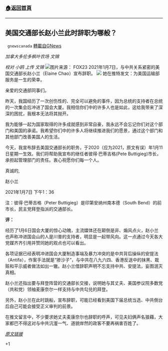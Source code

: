 ###  [:house:返回首頁](https://github.com/ourhimalayas/txt)
---

## 美国交通部长赵小兰此时辞职为哪般？
` gnewscanada` [轉載自GNews](https://gnews.org/zh-hans/727596/)

*加拿大多伦多枫叶农场 文锦*

*校对 小鸥 上传 文锦*
![]()![](https://gnews.org/wp-content/uploads/2021/01/GBFBQK6JFBCXPMZPET3KNFG55Y.jpg)图片来源： FOX23
2021年1月7日，与中共关系紧密的美国交通部长赵小兰（Elaine Chao）宣布辞职。
![]()![](https://gnews.org/wp-content/uploads/2021/01/屏幕截图365.png)
她在推特发文：为美国运输部服务是一生的荣幸。

亲爱的交通部同事们。

昨天，我国经历了一次创伤性的、完全可以避免的事件，因为总统的支持者在总统的一次集会后冲进了国会大厦。我相信你们中的许多人也是如此，这给我带来了深深的困扰，我根本无法将其抛开。

我为能够一起为国家取得的许多成就感到非常自豪，我永远不会忘记你们对这个部门和美国的承诺。我希望你们中的许多人将继续推进我们的愿景，通过这个部门和其他部门改善美国人的生活。

今天，我宣布辞去美国交通部长的职务，于2020（应为2021，原文有误）年1月11日星期一生效。我们将帮助我宣布的继任者彼得·巴蒂吉格(Pete Buttigieg)市长，承担起管理部门的责任。衷心祝愿你们每一个人。

真诚的,

赵小兰

2021年1月7日 下午1：36

注：彼得·巴蒂吉格（Peter Buttigieg）是印第安纳州南本德（South Bend）的前市长，民主党拜登指派的交通部长。

**评：**

经历了1月6日国会大厦的惊心动魄，主流媒体还在颠倒是非、煽风点火，赵小兰也声称冲进国会山的人是川普的支持者，明显是一起带风向。这一点通过今天各大党媒齐齐引用并赞同她的观点也可以看出。

各项证据已经表明冲进国会大厦制造事端及暴力冲突的是中共背后操纵的安提法（Antifa），作案手法就是“掺沙子”，与中共在八九六四、香港反送中的抹黑、栽赃和平示威者做法如出一辙。赵小兰借辞职声明不忘支持中共、安提法，妄图泯灭真相。

赵小兰还指出要与拜登阵营的交通部长交接，说明她与其丈夫、美国参议院多数党（共和党）领袖麦康奈尔一样支持与中共勾兑的拜登。

另外，赵小兰在此时跳船，宣布辞职，可能已经看到美国下届总统当选、中共倒台后自己可能会接受正义审判的前景。

在推文留言中，不少要求她丈夫麦康奈尔也辞职的呼声，可见夫妇俩声名狼藉，大家都巴不得这对与中共沆瀣一气、道貌岸然的政客不要再祸害百姓了。

*[原文链接](https://twitter.com/SecElaineChao/status/1347250653802983431)*

+1
